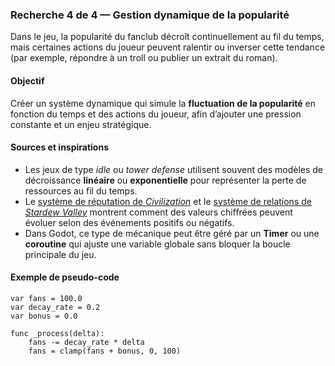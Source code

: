 ### Recherche 4 de 4 — Gestion dynamique de la popularité

Dans le jeu, la popularité du fanclub décroît continuellement au fil du temps, mais certaines actions du joueur peuvent ralentir ou inverser cette tendance (par exemple, répondre à un troll ou publier un extrait du roman).  

#### Objectif

Créer un système dynamique qui simule la **fluctuation de la popularité** en fonction du temps et des actions du joueur, afin d’ajouter une pression constante et un enjeu stratégique.

#### Sources et inspirations

- Les jeux de type *idle* ou *tower defense* utilisent souvent des modèles de décroissance **linéaire** ou **exponentielle** pour représenter la perte de ressources au fil du temps.  
- Le [système de réputation de *Civilization*](https://civilization.fandom.com/wiki/Reputation) et le [système de relations de *Stardew Valley*](https://stardewvalleywiki.com/Heart) montrent comment des valeurs chiffrées peuvent évoluer selon des événements positifs ou négatifs.  
- Dans Godot, ce type de mécanique peut être géré par un **Timer** ou une **coroutine** qui ajuste une variable globale sans bloquer la boucle principale du jeu.

#### Exemple de pseudo-code

```gdscript
var fans = 100.0
var decay_rate = 0.2
var bonus = 0.0

func _process(delta):
    fans -= decay_rate * delta
    fans = clamp(fans + bonus, 0, 100)
